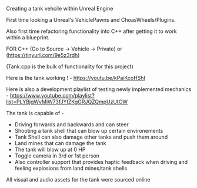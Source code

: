 Creating a tank vehcile within Unreal Engine

First time looking a Unreal's VehiclePawns and ChoasWheels/Plugins.

Also first time refactoring functionality into C++ after getting it to work within a blueprint.


FOR C++ (Go to Source -> Vehicle -> Private) or (https://tinyurl.com/9e5z3rdh)

(Tank.cpp is the bulk of functionality for this project)




Here is the tank working ! - https://youtu.be/kPaiKcoHShI

Here is also a development playlist of testing newly implemented mechanics - https://www.youtube.com/playlist?list=PLYBjgWvMiW73fJYIZKgGRJQZQmpUzUtOW


The tank is capable of -

- Driving forwards and backwards and can steer
- Shooting a tank shell that can blow up certain environements
- Tank Shell can also damage other tanks and push them around
- Land mines that can damage the tank
- The tank will blow up at 0 HP
- Toggle camera in 3rd or 1st person
- Also controller support that provides haptic feedback when driving and feeling explosions from land mines/tank shells

All visual and audio assets for the tank were sourced online
